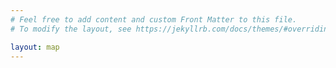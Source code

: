 ```yaml
---
# Feel free to add content and custom Front Matter to this file.
# To modify the layout, see https://jekyllrb.com/docs/themes/#overriding-theme-defaults

layout: map
---
```


<script language="javascript">
function linkTo(member, content) {
  return `<a href="${member.html_url}" target="_blank">${content}</a>`;
}
function renderMemberPopup(member) {
  return `
  <p>${linkTo(member, `<img src="${member.avatar_url}" width="72" class="avatar" />`)}</p>
  <p><strong class="login">${linkTo(member, member.login)}</strong> <span class="name">${linkTo(member, member.name)}</span></p>
  <p>${member.bio || ''}</p>
  `;
}
function memberPopup(layer) {
  member = layer.options.user_data;

  const el = document.createElement('div');
  el.className = 'member-popup';

  const popup = async (url) => {
    const response = await fetch(url);
    if (!response.ok) {
      alert(response.statusText);
    }

    const json = await response.json();
    el.innerHTML = renderMemberPopup(json);
  };

  popup('https://api.github.com/users/' + member.login);
  return el;
};
function callback(data) {
    var members = [];

    var member_icon = L.icon({
        iconSize:      [25, 41],
        iconAnchor:    [12, 41],
        popupAnchor:   [1, -34],
        tooltipAnchor: [16, -28],
        shadowSize:    [41, 41],
        iconUrl:       '{{ site.url }}/marker.png',
        shadowUrl:     '{{ site.url }}/marker-shadow.png',
    });

    data.forEach(m => {
      members.push(L.marker([m.lat, m.lng], { icon: member_icon, title: m.login, user_data: m }).bindPopup(memberPopup, {minWidth: 200}));
    });

    var common_attribution = 'Map data © <a href="https://www.openstreetmap.fr/">OpenStreetMap</a> | Tiles: ';
    var map_instructions = ' | <a href="{{ site.url }}/about.html">Manage your visibility on this map</a>';

    var neighbourhood = L.tileLayer('https://tile.thunderforest.com/neighbourhood/{z}/{x}/{y}.png?apikey={{ site.thunderforest_apikey }}', {attribution: common_attribution + 'Neighbourhood © <a href="https://thunderforest.com/">Thunderforest</a>' + map_instructions});

    var markers_layer = L.markerClusterGroup();

    var members_layer   = L.featureGroup.subGroup(markers_layer, members);

    markers_layer.addLayer(members_layer);

    var map = L.map('map', {layers: [neighbourhood, markers_layer, members_layer]});

    L.control.scale({maxWidth: 300}).addTo(map);

    if (data.length >= {{ site.min_users_for_local_map }}) {
        map.fitBounds(L.latLngBounds(members.map(e => e.getLatLng())));
    } else {
        map.fitWorld();
    }
}

fetch("{{ site.url }}/data.json")
  .then(response => {
    if (!response.ok) {
      throw new Error(response.statusText);
    }
    return response.json();
  })
  .then(data => callback(data))
  .catch(error => alert('Error fetching data:', error));

</script>
